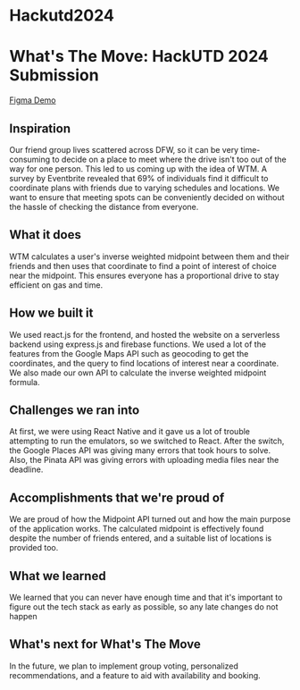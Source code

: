 # Hackutd2024

# What's The Move: HackUTD 2024 Submission

[Figma Demo](https://www.figma.com/design/zMe4fgzklZ31hd1UpH5qsT/What's-The-Move-Figma?node-id=0-1&node-type=canvas&t=mp1OTd1lu8r1LJ1l-0)

## Inspiration
Our friend group lives scattered across DFW, so it can be very time-consuming to decide on a place to meet where the drive isn't too out of the way for one person. This led to us coming up with the idea of WTM. A survey by Eventbrite revealed that 69% of individuals find it difficult to coordinate plans with friends due to varying schedules and locations. We want to ensure that meeting spots can be conveniently decided on without the hassle of checking the distance from everyone.

## What it does
WTM calculates a user's inverse weighted midpoint between them and their friends and then uses that coordinate to find a point of interest of choice near the midpoint. This ensures everyone has a proportional drive to stay efficient on gas and time.

## How we built it
We used react.js for the frontend, and hosted the website on a serverless backend using express.js and firebase functions. We used a lot of the features from the Google Maps API such as geocoding to get the coordinates, and the query to find locations of interest near a coordinate. We also made our own API to calculate the inverse weighted midpoint formula.

## Challenges we ran into
At first, we were using React Native and it gave us a lot of trouble attempting to run the emulators, so we switched to React. After the switch, the Google Places API was giving many errors that took hours to solve. Also, the Pinata API was giving errors with uploading media files near the deadline.

## Accomplishments that we're proud of
We are proud of how the Midpoint API turned out and how the main purpose of the application works. The calculated midpoint is effectively found despite the number of friends entered, and a suitable list of locations is provided too.

## What we learned
We learned that you can never have enough time and that it's important to figure out the tech stack as early as possible, so any late changes do not happen

## What's next for What's The Move
In the future, we plan to implement group voting, personalized recommendations, and a feature to aid with availability and booking.


